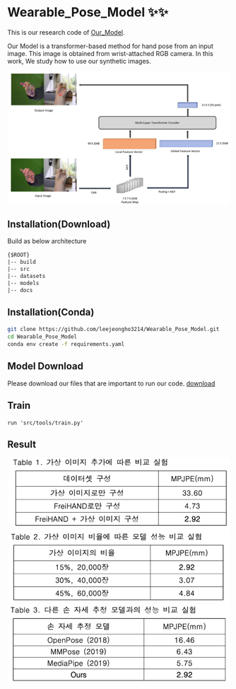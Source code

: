 # Wearable_Pose_Model ✨✨


This is our research code of [Our_Model]("docs/2022_KSCI.pdf"). 

Our Model is a transformer-based method for hand pose from an input image. 
This image is obtained from wrist-attached RGB camera.
In this work, We study how to use our synthetic images.

 <img src="docs/model.png" width="650"> 

## Installation(Download)
Build as below architecture 
```
{$ROOT}
|-- build
|-- src
|-- datasets
|-- models
|-- docs
```

## Installation(Conda)
```bash
git clone https://github.com/leejeongho3214/Wearable_Pose_Model.git
cd Wearable_Pose_Model
conda env create -f requirements.yaml
```

## Model Download
Please download our files that are important to run our code. [download](https://dkuniv-my.sharepoint.com/:f:/g/personal/72210297_dankook_ac_kr/ErCq94ft2qtBmge2ixadHdQBUL7PXBecYlOKu7BYNW1Liw)

## Train
```
run 'src/tools/train.py'
```

## Result
 <img src="docs/result1.png" width="650"> 
 <img src="docs/result2.png" width="650"> 
 <img src="docs/result3.png" width="650"> 
 
